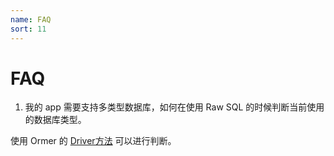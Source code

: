 ```yaml
---
name: FAQ
sort: 11
---
```


# FAQ

1. 我的 app 需要支持多类型数据库，如何在使用 Raw SQL 的时候判断当前使用的数据库类型。

使用 Ormer 的 [Driver方法](Models_ORM#driver) 可以进行判断。
